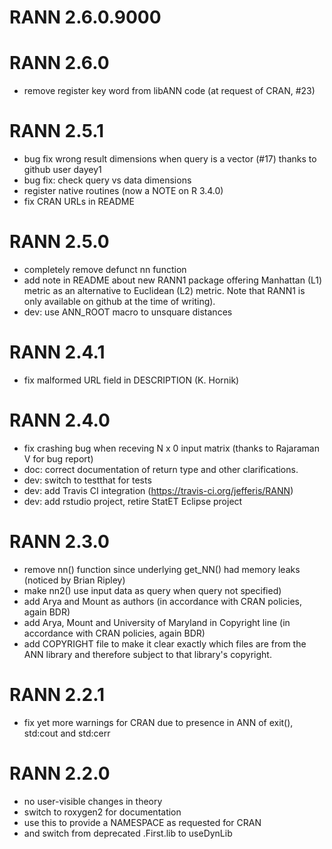 # RANN 2.6.0.9000

# RANN 2.6.0

* remove register key word from libANN code (at request of CRAN, #23)

# RANN 2.5.1

* bug fix wrong result dimensions when query is a vector (#17)
  thanks to github user dayey1
* bug fix: check query vs data dimensions
* register native routines (now a NOTE on R 3.4.0)
* fix CRAN URLs in README

# RANN 2.5.0

* completely remove defunct nn function
* add note in README about new RANN1 package offering Manhattan (L1) metric as
  an alternative to Euclidean (L2) metric. Note that RANN1 is only available on 
  github at the time of writing).
* dev: use ANN_ROOT macro to unsquare distances

# RANN 2.4.1

* fix malformed URL field in DESCRIPTION (K. Hornik)

# RANN 2.4.0

* fix crashing bug when receving N x 0 input matrix
  (thanks to Rajaraman V for bug report)
* doc: correct documentation of return type and other clarifications.
* dev: switch to testthat for tests
* dev: add Travis CI integration (https://travis-ci.org/jefferis/RANN)
* dev: add rstudio project, retire StatET Eclipse project

# RANN 2.3.0

* remove nn() function since underlying get_NN() had memory leaks (noticed by Brian Ripley)
* make nn2() use input data as query when query not specified)
* add Arya and Mount as authors (in accordance with CRAN policies, again BDR)
* add Arya, Mount and University of Maryland in Copyright line
  (in accordance with CRAN policies, again BDR)
* add COPYRIGHT file to make it clear exactly which files are from the ANN
  library and therefore subject to that library's copyright.

# RANN 2.2.1

* fix yet more warnings for CRAN due to presence in ANN of 
  exit(), std:cout and std:cerr

# RANN 2.2.0

* no user-visible changes in theory
* switch to roxygen2 for documentation
* use this to provide a NAMESPACE as requested for CRAN
* and switch from deprecated .First.lib to useDynLib
